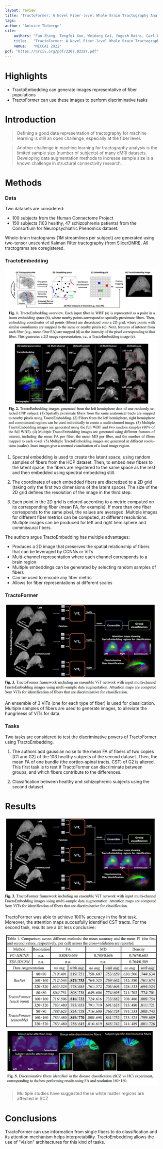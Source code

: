 ```yaml
---
layout: review
title: "TractoFormer: A Novel Fiber-level Whole Brain Tractography Analysis Framework Using Spectral Embedding and Vision Transformers"
tags:
author: "Antoine Théberge"
cite:
    authors: "Fan Zhang, Tengfei Xue, Weidong Cai, Yogesh Rathi, Carl-Fredrik Westin and Lauren J O’Donnell"
    title:   "TractoFormer: A Novel Fiber-level Whole Brain Tractography Analysis Framework Using Spectral Embedding and Vision Transformers"
    venue:   "MICCAI 2022"
pdf: "https://arxiv.org/pdf/2207.02327.pdf"
---
```



# Highlights

- TractoEmbedding can generate images representative of fiber populations
- TractoFormer can use these images to perform discriminative tasks

# Introduction

> Defining a good data representation of tractography for machine learning is still an open challenge, especially at the fiber level.


> Another challenge in machine learning for tractography analysis is the limited sample size (number of subjects) of many dMRI datasets. Developing data augmentation methods to increase sample size is a known challenge in structural connectivity research.

# Methods

### Data

Two datasets are considered:

- 100 subjects from the Human Connectome Project
- 150 subjects (103 healthy, 47 schizophrenia patients) from the Consortium for Neuropsychiatric Phenomics dataset.

Whole-brain tractograms (1M streamlines per subject) are generated using two-tensor unscented Kalman Filter tractography (from SlicerDMRI). All tractograms are coregistered.

### TractoEmbedding

![](/article/images/tractoformer/fig1.jpeg)
![](/article/images/tractoformer/fig2.jpeg)

1. Spectral embedding is used to create the latent space, using random samples of fibers from the HCP dataset. Then, to embed new fibers to the latent space, the fibers are registered to the same space as the rest and then embedded using spectral embedding still.

2. The coordinates of each embedded fibers are discretized to a 2D grid (taking only the first two dimensions of the latent space). The size of the 2D grid defines the resolution of the image in the third step.

3. Each point in the 2D grid is colored according to a metric computed on its corresponding fiber (mean FA, for example). If more than one fiber corresponds to the same pixel, the values are averaged. Multiple images for different fiber metrics can be computed, at different resolutions. Multiple images can be produced for left and right hemisphere and commissural fibers.

The authors argue TractoEmbedding has multiple advantages:
- Produces a 2D image that preserves the spatial relationship of fibers that can be leveraged by CCNNs or ViTs
- Multi-channel representation where each channel corresponds to a brain region
- Multiple embeddings can be generated by selecting random samples of fibers
- Can be used to encode any fiber metric
- Allows for fiber representations at different scales

### TractoFormer

![](/article/images/tractoformer/fig3.jpeg)

An ensemble of 3 ViTs (one for each type of fiber) is used for classiication. Multiple samples of fibers are used to generate images, to alleviate the hungriness of ViTs for data.

### Tasks
Two tasks are considered to test the discriminative powers of TractoFormer using TractoEmbedding. 

1. The authors add gaussian noise to the mean FA of fibers of two copies (G1 and G2) of the 103 healthy subjects of the second dataset. Then, the mean FA of one bundle (the cortico-spinal tracts, CST) of G2 is altered. This first task is to test if TractoFormer can discriminate between groups, and which fibers contribute to the differences.

2. Classification between healthy and schizophrenic subjects using the second dataset.

# Results

![](/article/images/tractoformer/fig3.jpeg)

TractoFormer was able to achieve 100% accuracy in the first task. Moreover, the attention maps succesfully identified CST tracts. For the second task, results are a bit less conclusive:

![](/article/images/tractoformer/tab1.jpeg)
![](/article/images/tractoformer/fig5.jpeg)

> Multiple studies have suggested these white matter regions are affected in SCZ

# Conclusions

TractoFormer can use information from single fibers to do classification and its attention mechanism helps interpretability. TractoEmbedding allows the use of "vision" architectures for this kind of tasks.
